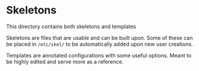 # Skeletons
This directory contains both skeletons and templates

Skeletons are files that are usable and can be built upon. 
Some of these can be placed in `/etc/skel/` to be automatically added upon new
user creations. 

Templates are annotated configurations with some useful options. Meant to be
highly edited and serve more as a reference.

